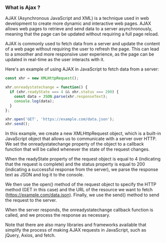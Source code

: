 ### What is Ajax ?

AJAX (Asynchronous JavaScript and XML) is a technique used in web development to create more dynamic and interactive web pages. AJAX allows web pages to retrieve and send data to a server asynchronously, meaning that the page can be updated without requiring a full page reload.

AJAX is commonly used to fetch data from a server and update the content of a web page without requiring the user to refresh the page. This can lead to a smoother and more responsive user experience, as the page can be updated in real-time as the user interacts with it.

Here's an example of using AJAX in JavaScript to fetch data from a server:

```javascript
const xhr = new XMLHttpRequest();

xhr.onreadystatechange = function() {
  if (xhr.readyState === 4 && xhr.status === 200) {
    const data = JSON.parse(xhr.responseText);
    console.log(data);
  }
};

xhr.open('GET', 'https://example.com/data.json');
xhr.send();
```

In this example, we create a new XMLHttpRequest object, which is a built-in JavaScript object that allows us to communicate with a server over HTTP. We set the onreadystatechange property of the object to a callback function that will be called whenever the state of the request changes.

When the readyState property of the request object is equal to 4 (indicating that the request is complete) and the status property is equal to 200 (indicating a successful response from the server), we parse the response text as JSON and log it to the console.

We then use the open() method of the request object to specify the HTTP method (GET in this case) and the URL of the resource we want to fetch (https://example.com/data.json). Finally, we use the send() method to send the request to the server.

When the server responds, the onreadystatechange callback function is called, and we process the response as necessary.

Note that there are also many libraries and frameworks available that simplify the process of making AJAX requests in JavaScript, such as jQuery, Axios, and fetch.